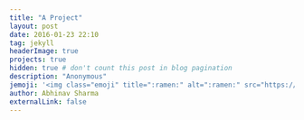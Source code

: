 ```yaml
---
title: "A Project"
layout: post
date: 2016-01-23 22:10
tag: jekyll
headerImage: true
projects: true
hidden: true # don't count this post in blog pagination
description: "Anonymous"
jemoji: '<img class="emoji" title=":ramen:" alt=":ramen:" src="https://assets.github.com/images/icons/emoji/unicode/1f35c.png" height="20" width="20" align="absmiddle">'
author: Abhinav Sharma
externalLink: false
---
```


